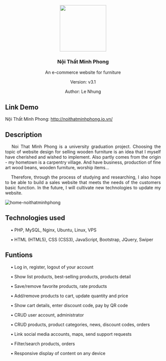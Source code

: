 <div align="center"> 
  <img width="150px" src="https://github.com/leeun22/Funiture-Website/assets/117708296/83ec8ed3-a8c1-405c-b2fa-ee9c2ef9735b" />
  
  <h3> Nội Thất Minh Phong </h3> 
  <p> An e-commerce website for furniture </p>
  <p> Version: v3.1 </p>
  <p> Author: Le Nhung </p>
</div>

<h2> Link Demo </h2>
<p> Nội Thất Minh Phong: <a href = "http://noithatminhphong.io.vn/"> http://noithatminhphong.io.vn/ </a> </p>

<h2> Description </h2>
<p align="justify"> 
  &emsp; Noi That Minh Phong is a university graduation project. Choosing the topic of website design for selling wooden furniture is an idea that I myself have cherished and wished to implement. Also partly comes from the origin - my hometown is a carpentry village. And have business, production of fine art wood beans, wooden furniture, worship items... 
</p>
<p align="justify">  
  &emsp; Therefore, through the process of studying and researching, I also hope to be able to build a sales website that meets the needs of the customers basic function. In the future, I will cultivate new technologies to update my website.
</p>

![home-noithatminhphong](https://github.com/leeun22/Funiture-Website/assets/117708296/11c9f47e-d9aa-48bb-8137-982f0250a2ca)

<h2> Technologies used </h2>
  <p>&emsp; • PHP, MySQL, Nginx, Ubuntu, Linux, VPS </p>
  <p>&emsp; • HTML (HTML5), CSS (CSS3), JavaScript, Bootstrap, JQuery, Swiper </p>

<h2> Funtions </h2>

<p>&emsp; • Log in, register, logout of your account </p>
<p>&emsp; • Show list products, best-selling products, products detail </p>
<p>&emsp; • Save/remove favorite products, rate products </p>
<p>&emsp; • Add/remove products to cart, update quantity and price </p>
<p>&emsp; • Show cart details, enter discount code, pay by QR code </p>
<p>&emsp; • CRUD user account, administrator </p>
<p>&emsp; • CRUD products, product categories, news, discount codes, orders </p>
<p>&emsp; • Link social media accounts, maps, send support requests </p>
<p>&emsp; • Filter/search products, orders </p>
<p>&emsp; • Responsive display of content on any device </p>

